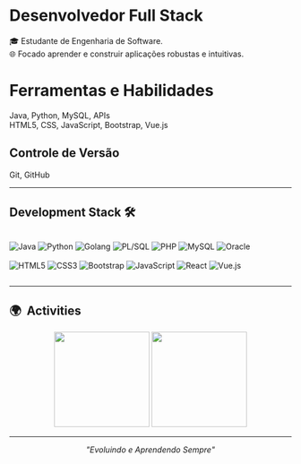 <h1><b>Desenvolvedor Full Stack</b></h1>

🎓 Estudante de Engenharia de Software.<br>
🌐 Focado aprender e construir aplicações robustas e intuitivas.<br>
<h1>Ferramentas e Habilidades</h1>
Java, Python, MySQL, APIs <br>
HTML5, CSS, JavaScript, Bootstrap, Vue.js <br>
<h2>Controle de Versão</h2>
Git, GitHub

---

## Development Stack 🛠️

<div style="display: inline-block;">
     
![Java](https://img.shields.io/badge/Java-007396?style=for-the-badge&logo=java&logoColor=white) 
![Python](https://img.shields.io/badge/Python-3776AB?style=for-the-badge&logo=python&logoColor=white)
![Golang](https://img.shields.io/badge/Go-00ADD8?style=for-the-badge&logo=go&logoColor=white)
![PL/SQL](https://img.shields.io/badge/PL%2FSQL-CC2927?style=for-the-badge&logo=databricks&logoColor=white)
![PHP](https://img.shields.io/badge/PHP-777BB4?style=for-the-badge&logo=php&logoColor=white) 
![MySQL](https://img.shields.io/badge/MySQL-005C84?style=for-the-badge&logo=mysql&logoColor=white)
![Oracle](https://img.shields.io/badge/Oracle-F80000?style=for-the-badge&logo=oracle&logoColor=white)
<br><br>
![HTML5](https://img.shields.io/badge/HTML5-E34F26?style=for-the-badge&logo=html5&logoColor=white)
![CSS3](https://img.shields.io/badge/CSS3-1572B6?style=for-the-badge&logo=css3&logoColor=white)
![Bootstrap](https://img.shields.io/badge/Bootstrap-563D7C?style=for-the-badge&logo=bootstrap&logoColor=white)
![JavaScript](https://img.shields.io/badge/JavaScript-F7DF1E?style=for-the-badge&logo=javascript&logoColor=black)
![React](https://img.shields.io/badge/React-20232a?style=for-the-badge&logo=react&logoColor=61DAFB)
![Vue.js](https://img.shields.io/badge/Vue.js-43853D?style=for-the-badge&logo=node.js&logoColor=white)      
</div>

---

## 🌍 &nbsp;Activities
<p align="center">
     <img height="170em" src="https://github-readme-stats.vercel.app/api?username=GustaBaron&show_icons=true&theme=tokyonight&hide_border=true&border_radius=10&count_private=true" />  
     <img height="170em" src="https://github-readme-stats.vercel.app/api/top-langs/?username=GustaBaron&hide=c%23,powershell,Mathematica,Ruby,HTML,Objective-C,Objective-C%2b%2b,Cuda&title_color=61dafb&text_color=ffffff&icon_color=61dafb&bg_color=20232a&langs_count=8&layout=compact&border_color=61dafb&hide_border=true" />
</p>

---

<p align="center">
  <i>"Evoluindo e Aprendendo Sempre"</i>
</p>


